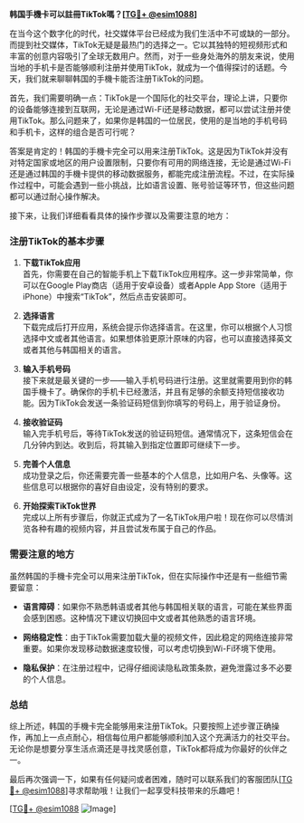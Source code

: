 **韩国手機卡可以註冊TikTok嗎？[[TG💪+ @esim1088](https://t.me/s/esim1088)]**

在当今这个数字化的时代，社交媒体平台已经成为我们生活中不可或缺的一部分。而提到社交媒体，TikTok无疑是最热门的选择之一。它以其独特的短视频形式和丰富的创意内容吸引了全球无数用户。然而，对于一些身处海外的朋友来说，使用当地的手机卡是否能够顺利注册并使用TikTok，就成为一个值得探讨的话题。今天，我们就来聊聊韩国的手機卡能否注册TikTok的问题。

首先，我们需要明确一点：TikTok是一个国际化的社交平台，理论上讲，只要你的设备能够连接到互联网，无论是通过Wi-Fi还是移动数据，都可以尝试注册并使用TikTok。那么问题来了，如果你是韩国的一位居民，使用的是当地的手机号码和手机卡，这样的组合是否可行呢？

答案是肯定的！韩国的手機卡完全可以用来注册TikTok。这是因为TikTok并没有对特定国家或地区的用户设置限制，只要你有可用的网络连接，无论是通过Wi-Fi还是通过韩国的手機卡提供的移动数据服务，都能完成注册流程。不过，在实际操作过程中，可能会遇到一些小挑战，比如语言设置、账号验证等环节，但这些问题都可以通过耐心操作解决。

接下来，让我们详细看看具体的操作步骤以及需要注意的地方：

### 注册TikTok的基本步骤

1. **下载TikTok应用**  
   首先，你需要在自己的智能手机上下载TikTok应用程序。这一步非常简单，你可以在Google Play商店（适用于安卓设备）或者Apple App Store（适用于iPhone）中搜索“TikTok”，然后点击安装即可。

2. **选择语言**  
   下载完成后打开应用，系统会提示你选择语言。在这里，你可以根据个人习惯选择中文或者其他语言。如果想体验更原汁原味的内容，也可以直接选择英文或者其他与韩国相关的语言。

3. **输入手机号码**  
   接下来就是最关键的一步——输入手机号码进行注册。这里就需要用到你的韩国手機卡了。确保你的手机卡已经激活，并且有足够的余额支持短信接收功能。因为TikTok会发送一条验证码短信到你填写的号码上，用于验证身份。

4. **接收验证码**  
   输入完手机号后，等待TikTok发送的验证码短信。通常情况下，这条短信会在几分钟内到达。收到后，将其输入到指定位置即可继续下一步。

5. **完善个人信息**  
   成功登录之后，你还需要完善一些基本的个人信息，比如用户名、头像等。这些信息可以根据你的喜好自由设定，没有特别的要求。

6. **开始探索TikTok世界**  
   完成以上所有步骤后，你就正式成为了一名TikTok用户啦！现在你可以尽情浏览各种有趣的视频内容，并且尝试发布属于自己的作品。

### 需要注意的地方

虽然韩国的手機卡完全可以用来注册TikTok，但在实际操作中还是有一些细节需要留意：

- **语言障碍**：如果你不熟悉韩语或者其他与韩国相关联的语言，可能在某些界面会感到困惑。这种情况下建议切换回中文或者其他熟悉的语言环境。
  
- **网络稳定性**：由于TikTok需要加载大量的视频文件，因此稳定的网络连接非常重要。如果你发现移动数据速度较慢，可以考虑切换到Wi-Fi环境下使用。

- **隐私保护**：在注册过程中，记得仔细阅读隐私政策条款，避免泄露过多不必要的个人信息。

### 总结

综上所述，韩国的手機卡完全能够用来注册TikTok。只要按照上述步骤正确操作，再加上一点点耐心，相信每位用户都能够顺利加入这个充满活力的社交平台。无论你是想要分享生活点滴还是寻找灵感创意，TikTok都将成为你最好的伙伴之一。

最后再次强调一下，如果有任何疑问或者困难，随时可以联系我们的客服团队[[TG💪+ @esim1088](https://t.me/s/esim1088)]寻求帮助哦！让我们一起享受科技带来的乐趣吧！

[[TG💪+ @esim1088](https://t.me/s/esim1088) ![Image](https://i.postimg.cc/4NQfJmqS/Snipaste-2025-05-13-00-14-12.png)]
